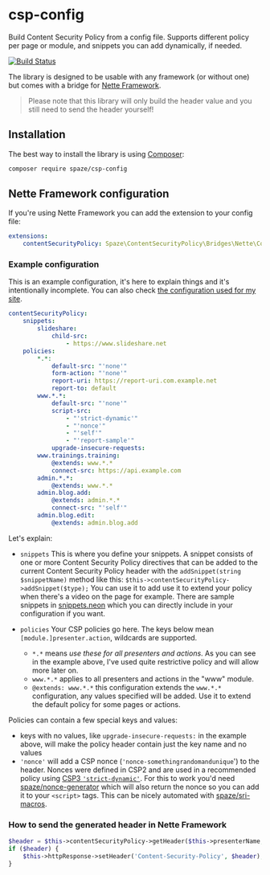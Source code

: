 # csp-config
Build Content Security Policy from a config file. Supports different policy per page or module, and snippets you can add dynamically, if needed.

[![Build Status](https://travis-ci.org/spaze/csp-config.svg?branch=master)](https://travis-ci.org/spaze/csp-config)

The library is designed to be usable with any framework (or without one) but comes with a bridge for [Nette Framework](https://nette.org/).

> Please note that this library will only build the header value and you still need to send the header yourself!

## Installation

The best way to install the library is using [Composer](https://getcomposer.org/):

```sh
composer require spaze/csp-config
```

## Nette Framework configuration
If you're using Nette Framework you can add the extension to your config file:

```yaml
extensions:
    contentSecurityPolicy: Spaze\ContentSecurityPolicy\Bridges\Nette\ConfigExtension
```

### Example configuration

This is an example configuration, it's here to explain things and it's intentionally incomplete. You can also check [the configuration used for my site](https://github.com/spaze/michalspacek.cz/blob/master/site/app/config/contentsecuritypolicy.neon).

```yaml
contentSecurityPolicy:
    snippets:
        slideshare:
            child-src:
                - https://www.slideshare.net
    policies:
        *.*:
            default-src: "'none'"
            form-action: "'none'"
            report-uri: https://report-uri.com.example.net
            report-to: default
        www.*.*:
            default-src: "'none'"
            script-src:
                - "'strict-dynamic'"
                - "'nonce'"
                - "'self'"
                - "'report-sample'"
            upgrade-insecure-requests:
        www.trainings.training:
            @extends: www.*.*
            connect-src: https://api.example.com
        admin.*.*:
            @extends: www.*.*
        admin.blog.add:
            @extends: admin.*.*
            connect-src: "'self'"
        admin.blog.edit:
            @extends: admin.blog.add
```

Let's explain:
- `snippets`
This is where you define your snippets. A snippet consists of one or more Content Security Policy directives that can be added to the current Content Security Policy header with the `addSnippet(string $snippetName)` method like this: `$this->contentSecurityPolicy->addSnippet($type);` You can use it to add use it to extend your policy when there's a video on the page for example. There are sample snippets in [snippets.neon](https://github.com/spaze/csp-config/blob/master/snippets.neon) which you can directly include in your configuration if you want.

- `policies`
Your CSP policies go here. The keys below mean `[module.]presenter.action`, wildcards are supported.
  - `*.*` means *use these for all presenters and actions*. As you can see in the example above, I've used quite restrictive policy and will allow more later on. 
  - `www.*.*` applies to all presenters and actions in the "www" module.
  - `@extends: www.*.*` this configuration extends the `www.*.*` configuration, any values specified will be added. Use it to extend the default policy for some pages or actions.

Policies can contain a few special keys and values:
- keys with no values, like `upgrade-insecure-requests:` in the example above, will make the policy header contain just the key name and no values
- `'nonce'` will add a CSP nonce (`'nonce-somethingrandomandunique`') to the header. Nonces were defined in CSP2 and are used in a recommended policy using [CSP3 `'strict-dynamic'`](https://exploited.cz/xss/csp/strict.php). For this to work you'd need [spaze/nonce-generator](https://github.com/spaze/nonce-generator) which will also return the nonce so you can add it to your `<script>` tags. This can be nicely automated with [spaze/sri-macros](https://github.com/spaze/sri-macros).

### How to send the generated header in Nette Framework
```php
$header = $this->contentSecurityPolicy->getHeader($this->presenterName, $this->actionName);
if ($header) {
    $this->httpResponse->setHeader('Content-Security-Policy', $header);
}
```
